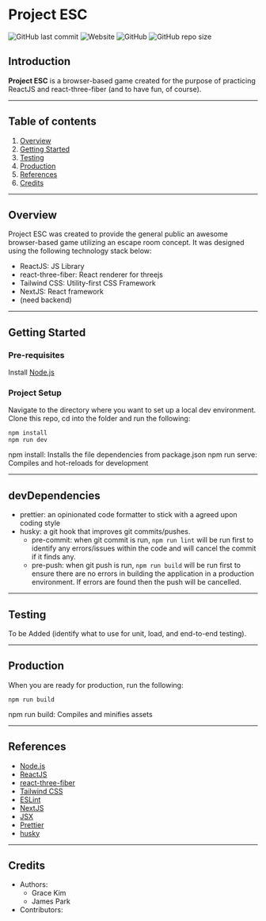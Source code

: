 # Project ESC

![GitHub last commit](https://img.shields.io/github/last-commit/parkj009/project-esc?logo=Github&style=plastic)
![Website](https://img.shields.io/website?down_message=offline&style=plastic&up_color=green&url=https%3A%2F%2Fprojectesc.io)
![GitHub](https://img.shields.io/github/license/parkj009/project-esc?style=plastic)
![GitHub repo size](https://img.shields.io/github/repo-size/parkj009/project-esc?style=plastic)

## Introduction

**Project ESC** is a browser-based game created for the purpose of practicing ReactJS and react-three-fiber (and to have fun, of course).

---

## Table of contents

1. [Overview](#overview)
2. [Getting Started](#getting-started)
3. [Testing](#testing)
4. [Production](#production)
5. [References](#references)
6. [Credits](#credits)

---

## Overview

Project ESC was created to provide the general public an awesome browser-based game utilizing an escape room concept. It was designed using the following technology stack below:

- ReactJS: JS Library
- react-three-fiber: React renderer for threejs
- Tailwind CSS: Utility-first CSS Framework
- NextJS: React framework
- (need backend)

---

## Getting Started

### Pre-requisites

Install [Node.js](https://nodejs.org/en/)

### Project Setup

Navigate to the directory where you want to set up a local dev environment. Clone this repo, cd into the folder and run the following:

```
npm install
npm run dev
```

npm install: Installs the file dependencies from package.json
npm run serve: Compiles and hot-reloads for development

---

## devDependencies

- prettier: an opinionated code formatter to stick with a agreed upon coding style
- husky: a git hook that improves git commits/pushes.
  - pre-commit: when git commit is run, `npm run lint` will be run first to identify any errors/issues within the code and will cancel the commit if it finds any.
  - pre-push: when git push is run, `npm run build` will be run first to ensure there are no errors in building the application in a production environment. If errors are found then the push will be cancelled.

---

## Testing

To be Added (identify what to use for unit, load, and end-to-end testing).

---

## Production

When you are ready for production, run the following:

```
npm run build
```

npm run build: Compiles and minifies assets

---

## References

- [Node.js](https://nodejs.org/en/about/)
- [ReactJS](https://reactjs.org/)
- [react-three-fiber](https://github.com/pmndrs/react-three-fiber)
- [Tailwind CSS](https://tailwindcss.com/)
- [ESLint](https://eslint.org/)
- [NextJS](https://nextjs.org/learn/foundations/about-nextjs/what-is-nextjs)
- [JSX](https://reactjs.org/docs/introducing-jsx.html)
- [Prettier](https://prettier.io/)
- [husky](https://github.com/typicode/husky)

---

## Credits

- Authors:
  - Grace Kim
  - James Park
- Contributors:
